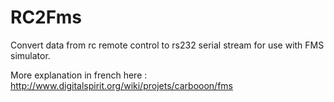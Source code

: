 RC2Fms
======

Convert data from rc remote control to rs232 serial stream for use with FMS simulator.

More explanation in french here : http://www.digitalspirit.org/wiki/projets/carbooon/fms

